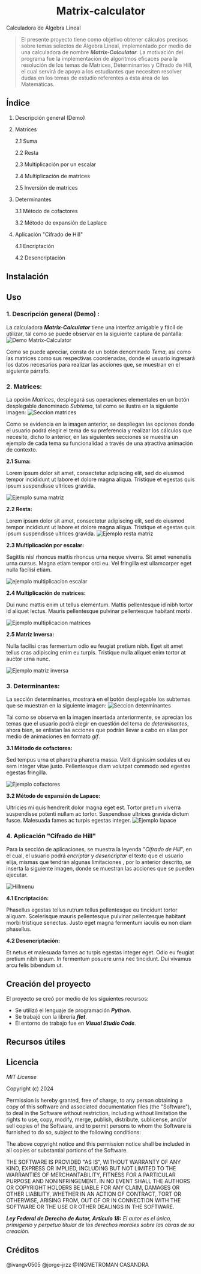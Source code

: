 <center><h1>
Matrix-calculator
</h1></center>


Calculadora de Álgebra Lineal


>El presente proyecto tiene como objetivo obtener cálculos precisos sobre temas selectos de Álgebra Lineal,  implementado por medio de una calculadora de nombre ***Matrix-Calculator***.<Oh que buena primera oracion> La motivación del programa fue la implementación de algoritmos eficaces para la resolución de los temas de Matrices, Determinantes y Cifrado de Hill, el cual servirá de apoyo a los estudiantes que necesiten resolver dudas en los temas de estudio referentes a ésta área de las Matemáticas. 

<No deberia revisarlo no steve no comete errores  solo escribe lo que le dices perfecto creo que esto funcionara yo tambien>

## Índice
1. Descripción general (Demo)
2. Matrices
   
	2.1 Suma
   
	2.2 Resta
   
	2.3 Multiplicación por un escalar
   
	2.4 Multiplicación de matrices
   
	2.5 Inversión de matrices <Se sugiere cambiar a matriz inversa>
 
3. Determinantes
   
	3.1 Método de cofactores
   
	3.2 Método de expansión de Laplace
   
6. Aplicación "Cifrado de Hill"
   
	4.1 Encriptación
   
	4.2 Desencriptación

## Instalación

<Requiere del producto final>


## Uso

### 1. Descripción general (Demo) :
La calculadora ***Matrix-Calculator*** tiene una interfaz amigable y fácil de utilizar, tal como se puede observar en la siguiente captura de pantalla:
![Demo Matrix-Calculator](https://i.postimg.cc/HWb6s3Mk/Demo-Mcalculator.jpg)

Como se puede apreciar, consta de un botón denominado *Tema*, así como las matrices como sus respectivas coordenadas, donde el usuario ingresará los datos necesarios para realizar las acciones que, se muestran en el siguiente párrafo.

### 2. Matrices:

La opción *Matrices*, desplegará sus operaciones elementales  en un botón desplegable denominado *Subtema*, tal como se ilustra en la siguiente imagen:
![Seccion matrices](https://i.postimg.cc/LXvyV830/Mcalculator-Matrices.jpg)

Como se evidencia en la imagen anterior, se despliegan las opciones donde el usuario podrá elegir el tema de su preferencia y realizar los cálculos que necesite, dicho lo anterior, en las siguientes secciones se muestra un ejemplo de cada tema su funcionalidad a través de una atractiva animación de contexto.

**2.1 Suma:**

Lorem ipsum dolor sit amet, consectetur adipiscing elit, sed do eiusmod tempor incididunt ut labore et dolore magna aliqua. Tristique et egestas quis ipsum suspendisse ultrices gravida.

<Se pone en consideracion de los programadores si se anexa una sencilla explicacion de contexto sobre como se elaboran o resuelven las operaciones a operar en la calculadora con el fin de complementar el contenido multimedia que se inserte>

![Ejemplo suma matriz](https://www.matesfacil.com/matrices/suma3-1.png)

<Se inserta una imagen cualquiera con fines ilustrativos>

**2.2 Resta:**

Lorem ipsum dolor sit amet, consectetur adipiscing elit, sed do eiusmod tempor incididunt ut labore et dolore magna aliqua. Tristique et egestas quis ipsum suspendisse ultrices gravida.
![Ejemplo resta matriz](https://yosoytuprofe.20minutos.es/wp-content/uploads/2019/01/suma-y-resta-de-matrices-6.jpg)

**2.3 Multiplicación por escalar:**

Sagittis nisl rhoncus mattis rhoncus urna neque viverra. Sit amet venenatis urna cursus. Magna etiam tempor orci eu. Vel fringilla est ullamcorper eget nulla facilisi etiam.

![ejemplo multiplicacion escalar](https://totumat.files.wordpress.com/2020/06/image-117.png?w=809)

**2.4 Multiplicación de matrices:**

Dui nunc mattis enim ut tellus elementum. Mattis pellentesque id nibh tortor id aliquet lectus. Mauris pellentesque pulvinar pellentesque habitant morbi.

![Ejemplo multiplicacion matrices](https://blogs.ugto.mx/rea/wp-content/uploads/sites/71/2021/11/Captura-de-Pantalla-2021-11-09-a-las-11.42.16.png)


**2.5 Matriz Inversa:**

Nulla facilisi cras fermentum odio eu feugiat pretium nibh. Eget sit amet tellus cras adipiscing enim eu turpis. Tristique nulla aliquet enim tortor at auctor urna nunc.

![Ejemplo matriz inversa](https://image.jimcdn.com/app/cms/image/transf/dimension=435x10000:format=png/path/sab24d320592e0f50/image/i1933e094410d5194/version/1593027382/image.png)

### 3. Determinantes:
La sección determinantes, mostrará en el botón desplegable los subtemas que se muestran en la siguiente imagen:
![Seccion determinantes](https://i.postimg.cc/sXFZb8pr/Mcalculator-Determinantes.jpg)

Tal como se observa en la imagen insertada anteriormente, se aprecian los temas que el usuario podrá elegir en cuestión del tema de *determinantes*, ahora bien, se enlistan las acciones que podrán llevar a cabo en ellas por medio de animaciones en formato *gif*.

**3.1 Método de cofactores:**

Sed tempus urna et pharetra pharetra massa. Velit dignissim sodales ut eu sem integer vitae justo. Pellentesque diam volutpat commodo sed egestas egestas fringilla. 

![Ejemplo cofactores](https://i.ytimg.com/vi/UnuZh6IqVK0/maxresdefault.jpg)

**3.2 Método de expansión de Lapace:**

Ultricies mi quis hendrerit dolor magna eget est. Tortor pretium viverra suspendisse potenti nullam ac tortor. Suspendisse ultrices gravida dictum fusce. Malesuada fames ac turpis egestas integer.
![Ejemplo lapace](https://economipedia.com/wp-content/uploads/Ejemplo-20-1024x148.png)

### 4. Aplicación "Cifrado de Hill"
Para la sección de aplicaciones, se muestra la leyenda "*Cifrado de Hill*", en el cual, el usuario podrá *encriptar* y *desencriptar* el texto que el usuario elija, mismas que tendrán algunas limitaciones <No anexo las limitantes hasta tener el programa completo>, por lo anterior descrito, se inserta la siguiente imagen, donde se muestran las acciones que se pueden ejecutar.

![Hillmenu](https://i.postimg.cc/wj5smFJx/Mcalculator-Hill.jpg)
<se va a actualizar la imagen>

**4.1 Encriptación:**

Phasellus egestas tellus rutrum tellus pellentesque eu tincidunt tortor aliquam. Scelerisque mauris pellentesque pulvinar pellentesque habitant morbi tristique senectus. Justo eget magna fermentum iaculis eu non diam phasellus.

<se inserta ejemplo de cifrado de hill>

**4.2 Desencriptación:**

Et netus et malesuada fames ac turpis egestas integer eget. Odio eu feugiat pretium nibh ipsum. In fermentum posuere urna nec tincidunt. Dui vivamus arcu felis bibendum ut.


<se inserta ejemplo de cifrado de hill>

## Creación del proyecto
El proyecto se creó por medio de los siguientes recursos:
- Se utilizó el lenguaje de programación ***Python***.
- Se trabajó con la librería ***flet***.
- El entorno de trabajo fue en ***Visual Studio Code***.
<Se pone en consideracion si se anexan sistemas operativos individuales>

## Recursos útiles

<Se solicita apoyo para llenar esta seccion>

## Licencia 
*MIT License*

Copyright (c) 2024

Permission is hereby granted, free of charge, to any person obtaining a copy
of this software and associated documentation files (the "Software"), to deal
in the Software without restriction, including without limitation the rights
to use, copy, modify, merge, publish, distribute, sublicense, and/or sell
copies of the Software, and to permit persons to whom the Software is
furnished to do so, subject to the following conditions:

The above copyright notice and this permission notice shall be included in all
copies or substantial portions of the Software.

THE SOFTWARE IS PROVIDED "AS IS", WITHOUT WARRANTY OF ANY KIND, EXPRESS OR
IMPLIED, INCLUDING BUT NOT LIMITED TO THE WARRANTIES OF MERCHANTABILITY,
FITNESS FOR A PARTICULAR PURPOSE AND NONINFRINGEMENT. IN NO EVENT SHALL THE
AUTHORS OR COPYRIGHT HOLDERS BE LIABLE FOR ANY CLAIM, DAMAGES OR OTHER
LIABILITY, WHETHER IN AN ACTION OF CONTRACT, TORT OR OTHERWISE, ARISING FROM,
OUT OF OR IN CONNECTION WITH THE SOFTWARE OR THE USE OR OTHER DEALINGS IN THE
SOFTWARE.

***Ley Federal de Derecho de Autor, Artículo 18:***
*El autor es el único, primigenio y perpetuo titular de los derechos morales sobre las obras de su creación.*

## Créditos
<En coopel>


@ivangv0505 
@jorge-jrzz
@INGMETROMAN
CASANDRA
<Se anexara en cuanto se tenga cuenta lista>

